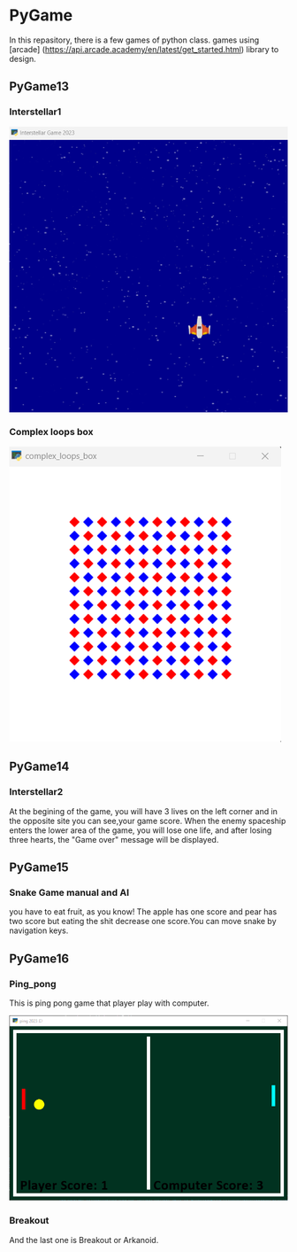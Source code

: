 # PyGame
In this repasitory, there is a few games of python class. 
games using [arcade] (https://api.arcade.academy/en/latest/get_started.html) library to design.

## PyGame13
### Interstellar1
![Interstell](https://raw.githubusercontent.com/Farokhlagha/PyGame/main/PyGame13_Interstellar1/Interstell.png)

### Complex loops box
![_complexloops_](https://raw.githubusercontent.com/Farokhlagha/PyGame/main/PyGame13_Interstellar1/complexlo.png)

## PyGame14
### Interstellar2
At the begining of the game, you will have 3 lives on the left corner and in the opposite site you can see,your game score.
When the enemy spaceship enters the lower area of ​​the game, you will lose one life, and after losing three hearts, the "Game over" message will be displayed.

## PyGame15
### Snake Game manual and AI
you have to eat fruit, as you know!
The apple has one score and pear has two score but eating the shit decrease one score.You can move snake by navigation keys.
![]()

## PyGame16
### Ping_pong
This is ping pong game that player play with computer.

![_pingpong_](https://raw.githubusercontent.com/Farokhlagha/PyGame/main/PyGame16_Breakout%2CPong/Pong/picture/_game.png)

### Breakout 

And the last one is Breakout or Arkanoid.


